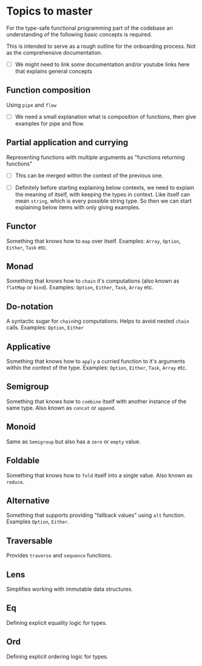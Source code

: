 # Topics to master

For the type-safe functional programming part of the codebase an understanding
of the following basic concepts is required.

This is intended to serve as a rough outline for the onboarding process. Not as
the comprehensive documentation.

- [ ] We might need to link some documentation and/or youtube links here that
      explains general concepts

## Function composition

Using `pipe` and `flow`

- [ ] We need a small explanation what is composition of functions, then give
      examples for pipe and flow.

## Partial application and currying

Representing functions with multiple arguments as "functions returning
functions"

- [ ] This can be merged within the context of the previous one.

- [ ] Definitely before starting explaining below contexts, we need to explain
      the meaning of itself, with keeping the types in context. Like itself can
      mean `string`, which is every possible string type. So then we can start
      explaining below items with only giving examples.

## Functor

Something that knows how to `map` over itself. Examples: `Array`, `Option`,
`Either`, `Task` etc.

## Monad

Something that knows how to `chain` it's computations (also known as `flatMap`
or `bind`). Examples: `Option`, `Either`, `Task`, `Array` etc.

## Do-notation

A syntactic sugar for `chain`ing computations. Helps to avoid nested `chain`
calls. Examples: `Option`, `Either`

## Applicative

Something that knows how to `apply` a curried function to it's arguments within
the context of the type. Examples: `Option`, `Either`, `Task`, `Array` etc.

## Semigroup

Something that knows how to `combine` itself with another instance of the same
type. Also known as `concat` or `append`.

## Monoid

Same as `Semigroup` but also has a `zero` or `empty` value.

## Foldable

Something that knows how to `fold` itself into a single value. Also known as
`reduce`.

## Alternative

Something that supports providing "fallback values" using `alt` function.
Examples `Option`, `Either`.

## Traversable

Provides `traverse` and `sequence` functions.

## Lens

Simplifies working with immutable data structures.

## Eq

Defining explicit equality logic for types.

## Ord

Defining explicit ordering logic for types.
